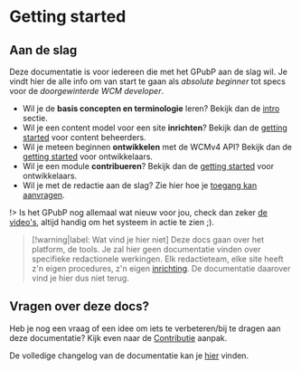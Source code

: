 # Getting started

## Aan de slag

Deze documentatie is voor iedereen die met het GPubP aan de slag wil. Je vindt hier de alle info om van start te gaan als *absolute beginner* tot specs voor de *doorgewinterde WCM developer*.  

* Wil je de **basis concepten en terminologie** leren? Bekijk dan de [intro](common/content/intro) sectie.
* Wil je een content model voor een site **inrichten**? Bekijk dan de [getting started](/redactie/content/inrichten) voor content beheerders.
* Wil je meteen beginnen **ontwikkelen** met de WCMv4 API? Bekijk dan de [getting started](/wcmv4/README) voor ontwikkelaars.
* Wil je een module **contribueren**? Bekijk dan de [getting started](/modules/content/getting-started) voor ontwikkelaars.
* Wil je met de redactie aan de slag? Zie hier hoe je [toegang kan aanvragen](/redactie/content/toegang-aanvragen).

!> Is het GPubP nog allemaal wat nieuw voor jou, check dan zeker [de video's](/common/content/videos), altijd handig om het systeem in actie te zien ;).

> [!warning|label: Wat vind je hier niet]
> Deze docs gaan over het platform, de tools. Je zal hier geen documentatie vinden over specifieke redactionele werkingen. Elk redactieteam, elke site heeft z'n eigen procedures, z'n eigen [inrichting](/redactie/content/inrichten).
> De documentatie daarover vind je hier dus niet terug.

## Vragen over deze docs?

Heb je nog een vraag of een idee om iets te verbeteren/bij te dragen aan deze documentatie? Kijk even naar de [Contributie](/CONTRIBUTING.md) aanpak.

De volledige changelog van de documentatie kan je [hier](/CHANGELOG.md) vinden.
